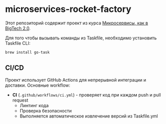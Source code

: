 # microservices-rocket-factory

Этот репозиторий содержит проект из курса [Микросервисы, как в BigTech 2.0](https://olezhek28.courses/microservices).

Для того чтобы вызывать команды из Taskfile, необходимо установить Taskfile CLI:

```bash
brew install go-task
```

## CI/CD

Проект использует GitHub Actions для непрерывной интеграции и доставки. Основные workflow:

- **CI** (`.github/workflows/ci.yml`) - проверяет код при каждом push и pull request
    - Линтинг кода
    - Проверка безопасности
    - Выполняется автоматическое извлечение версий из Taskfile.yml